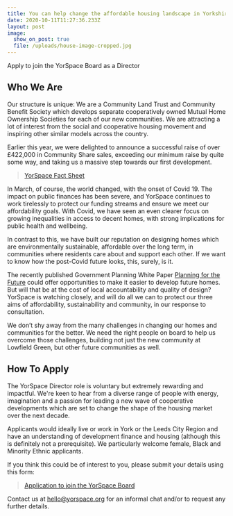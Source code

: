 ```yaml
---
title: You can help change the affordable housing landscape in Yorkshire
date: 2020-10-11T11:27:36.233Z
layout: post
image:
  show_on_post: true
  file: /uploads/house-image-cropped.jpg
---
```

Apply to join the YorSpace Board as a Director



## Who We Are

Our structure is unique: We are a Community Land Trust and Community Benefit Society which develops separate cooperatively owned Mutual Home Ownership Societies for each of our new communities. We are attracting a lot of interest from the social and cooperative housing movement and inspiring other similar models across the country. 

Earlier this year, we were delighted to announce a successful raise of over £422,000 in Community Share sales, exceeding our minimum raise by quite some way, and taking us a massive step towards our first development. 

> [YorSpace Fact Sheet](https://drive.google.com/file/d/1kcbj9FZOC4U4XZbXVHjvlyLY_Ltztr-P/view?usp=sharing)

In March, of course, the world changed, with the onset of Covid 19. The impact on public finances has been severe, and YorSpace continues to work tirelessly to protect our funding streams and ensure we meet our affordability goals. With Covid, we have seen an even clearer focus on growing inequalities in access to decent homes, with strong implications for public health and wellbeing. 

In contrast to this, we have built our reputation on designing homes which are environmentally sustainable, affordable over the long term, in communities where residents care about and support each other. If we want to know how the post-Covid future looks, this, surely, is it. 

The recently published Government Planning White Paper [Planning for the Future](https://assets.publishing.service.gov.uk/government/uploads/system/uploads/attachment_data/file/907647/MHCLG-Planning-Consultation.pdf) could offer opportunities to make it easier to develop future homes. But will that be at the cost of local accountability and quality of design? YorSpace is watching closely, and will do all we can to protect our three aims of affordability, sustainability and community, in our response to consultation. 

We don’t shy away from the many challenges in changing our homes and communities for the better. We need the right people on board to help us overcome those challenges, building not just the new community at Lowfield Green, but other future communities as well.

## How To Apply

The YorSpace Director role is voluntary but extremely rewarding and impactful. We're keen to hear from a diverse range of people with energy, imagination and a passion for leading a new wave of cooperative developments which are set to change the shape of the housing market over the next decade. 

Applicants would ideally live or work in York or the Leeds City Region and have an understanding of development finance and housing (although this is definitely not a prerequisite). We particularly welcome female, Black and Minority Ethnic applicants. 

If you think this could be of interest to you, please submit your details using this form:

> [Application to join the YorSpace Board](https://forms.gle/bW6os8RLoT9qN5F16)

Contact us at [hello@yorspace.org](hello@yorspace.org) for an informal chat and/or to request any further details.